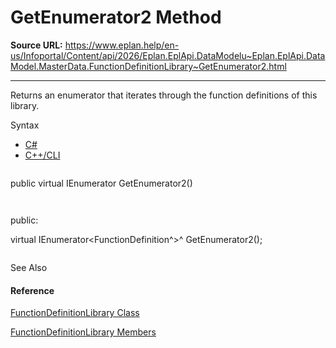 # GetEnumerator2 Method

**Source URL:** https://www.eplan.help/en-us/Infoportal/Content/api/2026/Eplan.EplApi.DataModelu~Eplan.EplApi.DataModel.MasterData.FunctionDefinitionLibrary~GetEnumerator2.html

---

Returns an enumerator that iterates through the function definitions of this library.

Syntax

- [C#](#i-syntax-CS)
- [C++/CLI](#i-syntax-CPP2005)

```
```
public virtual IEnumerator<FunctionDefinition> GetEnumerator2()
```
```

```
```
public:
virtual IEnumerator<FunctionDefinition^>^ GetEnumerator2();
```
```



See Also

#### Reference

[FunctionDefinitionLibrary Class](Eplan.EplApi.DataModelu~Eplan.EplApi.DataModel.MasterData.FunctionDefinitionLibrary.html)
  
[FunctionDefinitionLibrary Members](Eplan.EplApi.DataModelu~Eplan.EplApi.DataModel.MasterData.FunctionDefinitionLibrary_members.html)